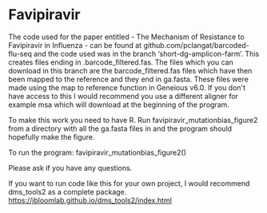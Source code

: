 # Favipiravir
The code used for the paper entitled - The Mechanism of Resistance to Favipiravir in Influenza - can be found at github.com/pclangat/barcoded-flu-seq and the code used was in the branch ‘short-dg-amplicon-farm’.  This creates files ending in .barcode_filtered.fas.  The files which you can download in this branch are the barcode_filtered.fas files which have then been mapped to the reference and they end in ga.fasta.  These files were made using the map to reference function in Geneious v6.0.  If you don't have access to this I would recommend you use a different aligner for example msa which will download at the beginning of the program.

To make this work you need to have R.  Run favipiravir_mutationbias_figure2 from a directory with all the ga.fasta files in and the program should hopefully make the figure.

To run the program: favipiravir_mutationbias_figure2()

Please ask if you have any questions.

If you want to run code like this for your own project, I would recommend dms_tools2 as a complete package.  https://jbloomlab.github.io/dms_tools2/index.html
